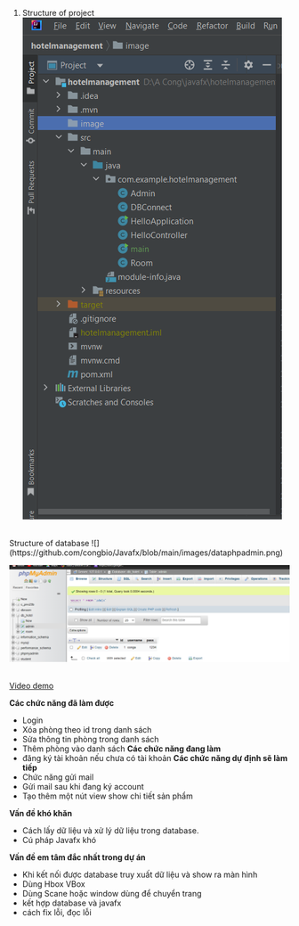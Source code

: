 1. Structure of project<br>
![](https://github.com/congbio/Javafx/blob/main/images/folderstructure.png)
<br>
Structure of database 
![](https://github.com/congbio/Javafx/blob/main/images/dataphpadmin.png)

![](https://github.com/congbio/Javafx/blob/main/images/dataadmin.png)
<br><br>

[Video demo <br>](https://www.youtube.com/watch?v=A8-Jg_W_nsQ)


**Các chức năng đã làm được**

- Login
- Xóa phòng theo id trong danh sách
- Sửa thông tin phòng trong danh sách
- Thêm phòng vào danh sách
**Các chức năng đang làm**
- đăng ký tài khoản nếu chưa có tài khoản
**Các chức năng dự định sẽ làm tiếp**
- Chức năng gửi mail
- Gửi mail sau  khi đang ký account
- Tạo thêm một nút view show chi tiết sản phẩm

**Vấn đề khó khăn**
- Cách lấy dữ liệu và xử lý dữ liệu trong database.
- Cú pháp Javafx khó

**Vấn đề em tâm đắc nhất trong dự án**

- Khi kết nối được database truy xuất dữ liệu và show ra màn hình
- Dùng Hbox VBox
- Dùng Scane hoặc window dùng để chuyển trang
- kết hợp database và javafx
- cách fix lỗi, đọc lỗi

